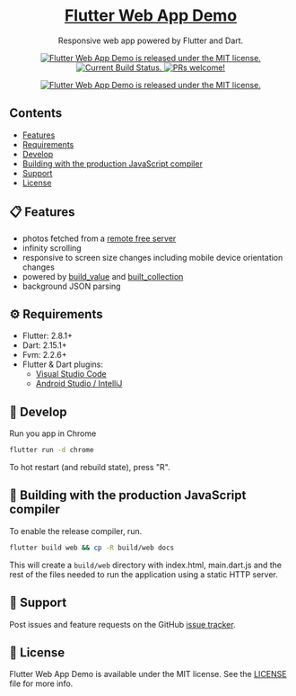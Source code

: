 <h1 align="center">
  <a href="https://github.com/minikin/flutter-web-demo">
   Flutter Web App Demo
  </a>
</h1>

<p align="center">
  Responsive web app powered by Flutter and Dart.
</p>

<p align="center">
  <a href="https://github.com/minikin/flutter-web-demo/blob/master/LICENSE">
    <img src="https://img.shields.io/badge/license-MIT-blue.svg" alt="Flutter Web App Demo is released under the MIT license." />
  </a>
  <a href="https://github.com/minikin/flutter-web-demo/actions/workflows/ci.yml">
    <img src="https://github.com/minikin/flutter-web-demo/actions/workflows/ci.yml/badge.svg" alt="Current Build Status." />
  </a>
  <a href="https://github.com/minikin/flutter-web-demo/blob/master/CONTRIBUTING.md">
    <img src="https://img.shields.io/badge/PRs-welcome-brightgreen.svg" alt="PRs welcome!" />
  </a>
</p>

<p align="center">
  <a href="http://minikin.me/flutter-web-demo">
    <img src="https://github.com/minikin/flutter-web-demo/blob/master/assets/flutter_wep_app.gif?raw=true" alt="Flutter Web App Demo is released under the MIT license." />
  </a>
</p>

## Contents

- [Features](#-features)
- [Requirements](#-requirements)
- [Develop](#-develop)
- [Building with the production JavaScript compiler](#-building-with-the-production-javaScript-compiler)
- [Support](#-support)
- [License](#-license)

## 📋 Features

- photos fetched from a [remote free server](https://picsum.photos/)
- infinity scrolling
- responsive to screen size changes including mobile device orientation changes
- powered by [build_value](https://pub.dev/packages/built_value) and [built_collection](https://pub.dev/packages/built_collection)
- background JSON parsing

## ⚙️ Requirements

- Flutter: 2.8.1+
- Dart: 2.15.1+
- Fvm: 2.2.6+
- Flutter & Dart plugins:
  - [Visual Studio Code](https://flutter.dev/docs/get-started/editor?tab=androidstudio)
  - [Android Studio / IntelliJ](https://flutter.dev/docs/get-started/editor?tab=vscode)

## 🎉 Develop

Run you app in Chrome

```sh
flutter run -d chrome
```

To hot restart (and rebuild state), press "R".

## 👷‍ Building with the production JavaScript compiler

To enable the release compiler, run.

```sh
flutter build web && cp -R build/web docs
```

This will create a `build/web` directory with index.html, main.dart.js and the rest of the files needed to run
the application using a static HTTP server.

## 🤷 Support

Post issues and feature requests on the GitHub [issue tracker](https://github.com/minikin/flutter-web-demo/issues).

## 📄 License

Flutter Web App Demo is available under the MIT license.
See the [LICENSE](https://github.com/minikin/flutter-web-demo/blob/master/LICENSE) file for more info.
